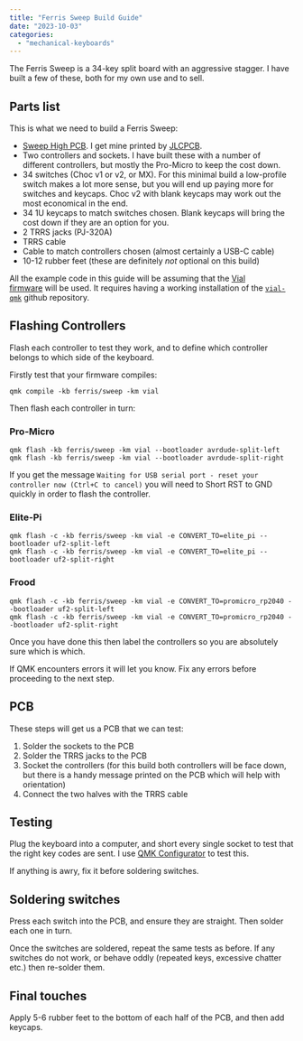 ```yaml
---
title: "Ferris Sweep Build Guide"
date: "2023-10-03"
categories: 
  - "mechanical-keyboards"
---
```


The Ferris Sweep is a 34-key split board with an aggressive stagger. I have built a few of these, both for my own use and to sell.

## Parts list

This is what we need to build a Ferris Sweep:

- [Sweep High PCB](https://github.com/davidphilipbarr/Sweep/tree/main/Sweep%20High). I get mine printed by [JLCPCB](https://jlcpcb.com/).
- Two controllers and sockets. I have built these with a number of different controllers, but mostly the Pro-Micro to keep the cost down.
- 34 switches (Choc v1 or v2, or MX). For this minimal build a low-profile switch makes a lot more sense, but you will end up paying more for switches and keycaps. Choc v2 with blank keycaps may work out the most economical in the end.
- 34 1U keycaps to match switches chosen. Blank keycaps will bring the cost down if they are an option for you.
- 2 TRRS jacks (PJ-320A)
- TRRS cable
- Cable to match controllers chosen (almost certainly a USB-C cable)
- 10-12 rubber feet (these are definitely _not_ optional on this build)

All the example code in this guide will be assuming that the [Vial firmware](https://github.com/vial-kb/vial-qmk/tree/vial/keyboards/ferris/sweep) will be used. It requires having a working installation of the [`vial-qmk`](https://github.com/vial-kb/vial-qmk) github repository.

## Flashing Controllers

Flash each controller to test they work, and to define which controller belongs to which side of the keyboard.

Firstly test that your firmware compiles:

```
qmk compile -kb ferris/sweep -km vial
```

Then flash each controller in turn:

### Pro-Micro

```
qmk flash -kb ferris/sweep -km vial --bootloader avrdude-split-left
qmk flash -kb ferris/sweep -km vial --bootloader avrdude-split-right
```

If you get the message `Waiting for USB serial port - reset your controller now (Ctrl+C to cancel)` you will need to Short RST to GND quickly in order to flash the controller.

### Elite-Pi

```
qmk flash -c -kb ferris/sweep -km vial -e CONVERT_TO=elite_pi --bootloader uf2-split-left
qmk flash -c -kb ferris/sweep -km vial -e CONVERT_TO=elite_pi --bootloader uf2-split-right
```

### Frood

```
qmk flash -c -kb ferris/sweep -km vial -e CONVERT_TO=promicro_rp2040 --bootloader uf2-split-left
qmk flash -c -kb ferris/sweep -km vial -e CONVERT_TO=promicro_rp2040 --bootloader uf2-split-right
```

Once you have done this then label the controllers so you are absolutely sure which is which.

If QMK encounters errors it will let you know. Fix any errors before proceeding to the next step.

## PCB

These steps will get us a PCB that we can test:

1. Solder the sockets to the PCB
2. Solder the TRRS jacks to the PCB
3. Socket the controllers (for this build both controllers will be face down, but there is a handy message printed on the PCB which will help with orientation)
4. Connect the two halves with the TRRS cable

## Testing

Plug the keyboard into a computer, and short every single socket to test that the right key codes are sent. I use [QMK Configurator](https://config.qmk.fm/#/test) to test this.

If anything is awry, fix it before soldering switches.

## Soldering switches

Press each switch into the PCB, and ensure they are straight. Then solder each one in turn.

Once the switches are soldered, repeat the same tests as before. If any switches do not work, or behave oddly (repeated keys, excessive chatter etc.) then re-solder them.

## Final touches

Apply 5-6 rubber feet to the bottom of each half of the PCB, and then add keycaps.
